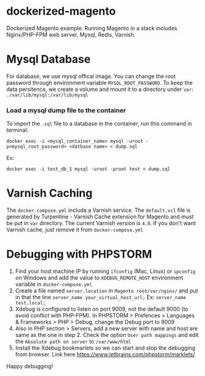 # dockerized-magento
Dockerized Magento example. Running Magento in a stack includes Nginx/PHP-FPM web server, Mysql, Redis, Varnish.

# Mysql Database
For database, we use mysql offical image. You can change the root password through environment variable `MYSQL_ROOT_PASSWORD`. To keep the data persitence, we create a volume and mount it to a directory under `var`: `./var/lib/mysql:/var/lib/mysql`
### Load a mysql dump file to the container
To import the `.sql` file to a database in the container, run this command in terminal:

`docker exec -i <mysql_container_name> mysql -uroot -p<mysql_root_password> <datbase name> < dump.sql`

Ex:

`docker exec -i test_db_1 mysql -uroot -proot test < dump.sql`

# Varnish Caching
The `docker-compose.yml` include a Varnish service. The `default.vcl` file is generated by Turpentine - Varnish Cache extension for Magento and must be put in `var` directory. The current Varnish version is `4.0`. If you don't want Varnish cache, just remove it from `docker-compose.yml`

# Debugging with PHPSTORM
1. Find your host machine IP by running `ifconfig` (Mac, Linux) or `ipconfig` on Windows and add the value to `XDEBUG_REMOTE_HOST` environment variable in `docker-compose.yml`
2. Create a file named `server.location` in `Magento root/var/nginx/` and put in that the line `server_name your_virtual_host_url;` Ex: `server_name test.local;`
3. Xdebug is configured to listen on port 9009, not the default 9000 (to avoid conflict with PHP-FPM). In PHPSTORM > Prefences > Languages & Frameworks > PHP > Debug, change the Debug port to 9009
4. Also in PHP section > Servers, add a new server with name and host are same as the one in step 2. Check the option `User path mappings` and edit the `Absolute path on server` to `/var/www/html`
5. Install the Xdebug bookmarlets so we can start and stop the debugging from browser. Link here https://www.jetbrains.com/phpstorm/marklets/

Happy debugging!
